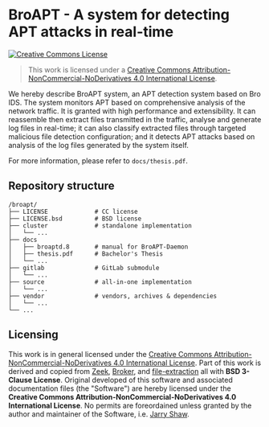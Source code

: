 # BroAPT - A system for detecting APT attacks in real-time

<a rel="license" href="http://creativecommons.org/licenses/by-nc-nd/4.0/"><img alt="Creative Commons License" style="border-width:0" src="https://i.creativecommons.org/l/by-nc-nd/4.0/88x31.png" /></a>

> This work is licensed under a <a rel="license" href="http://creativecommons.org/licenses/by-nc-nd/4.0/">Creative Commons Attribution-NonCommercial-NoDerivatives 4.0 International License</a>.

We hereby describe BroAPT system, an APT detection system based on Bro IDS. The system monitors APT based on comprehensive analysis of the network traffic. It is granted with high performance and extensibility. It can reassemble then extract files transmitted in the traffic, analyse and generate log files in real-time; it can also classify extracted files through targeted malicious file detection configuration; and it detects APT attacks based on analysis of the log files generated by the system itself.

For more information, please refer to `docs/thesis.pdf`.

## Repository structure

```
/broapt/
├── LICENSE             # CC license
├── LICENSE.bsd         # BSD license
├── cluster             # standalone implementation
│   └── ...
├── docs
│   ├── broaptd.8       # manual for BroAPT-Daemon
│   ├── thesis.pdf      # Bachelor's Thesis
│   └── ...
├── gitlab              # GitLab submodule
│   └── ...
├── source              # all-in-one implementation
│   └── ...
├── vendor              # vendors, archives & dependencies
│   └── ...
└── ...
```

## Licensing

This work is in general licensed under the [Creative Commons Attribution-NonCommercial-NoDerivatives 4.0 International License](http://creativecommons.org/licenses/by-nc-nd/4.0/). Part of this work is derived and copied from [Zeek](zeek/zeek), [Broker](zeek/broker), and [file-extraction](hosom/file-extraction) all with __BSD 3-Clause License__. Original developed of this software and associated documentation files (the "Software") are hereby licensed under the __Creative Commons Attribution-NonCommercial-NoDerivatives 4.0 International License__. No permits are foreordained unless granted by the author and maintainer of the Software, i.e. [Jarry Shaw](@jarryshaw).
